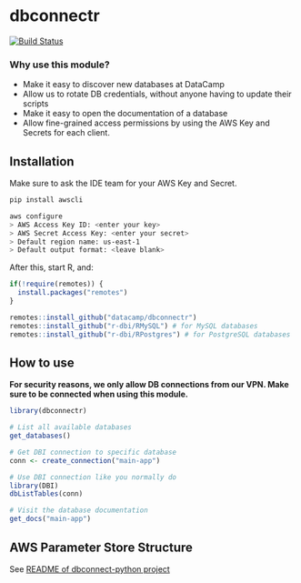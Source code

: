 # dbconnectr

[![Build Status](https://api.travis-ci.org/datacamp/dbconnectr.svg?branch=master)](https://travis-ci.org/datacamp/dbconnectr)

### Why use this module?

- Make it easy to discover new databases at DataCamp
- Allow us to rotate DB credentials, without anyone having to update their scripts
- Make it easy to open the documentation of a database
- Allow fine-grained access permissions by using the AWS Key and Secrets for each client.

## Installation

Make sure to ask the IDE team for your AWS Key and Secret.

```bash
pip install awscli

aws configure
> AWS Access Key ID: <enter your key>
> AWS Secret Access Key: <enter your secret>
> Default region name: us-east-1
> Default output format: <leave blank>
```

After this, start R, and:

```R
if(!require(remotes)) {
  install.packages("remotes")
}

remotes::install_github("datacamp/dbconnectr")
remotes::install_github("r-dbi/RMySQL") # for MySQL databases
remotes::install_github("r-dbi/RPostgres") # for PostgreSQL databases
```

## How to use

**For security reasons, we only allow DB connections from our VPN. Make sure to be connected when using this module.**

```R
library(dbconnectr)

# List all available databases
get_databases()

# Get DBI connection to specific database
conn <- create_connection("main-app")

# Use DBI connection like you normally do
library(DBI)
dbListTables(conn)

# Visit the database documentation
get_docs("main-app")
```

## AWS Parameter Store Structure

See [README of dbconnect-python project](https://github.com/datacamp/dbconnect-python#aws-parameter-store-structure)

